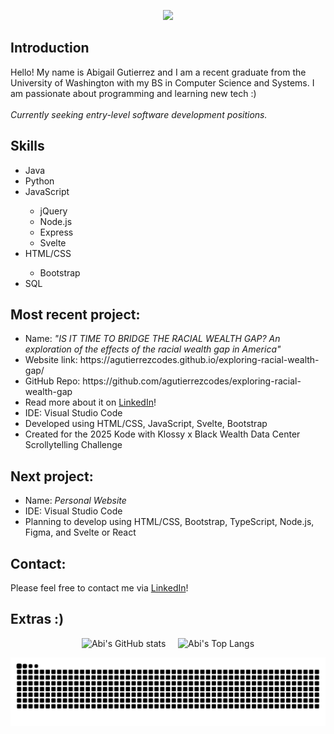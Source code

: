 <!-- 
  Tutorial used: https://medium.com/design-bootcamp/how-to-design-an-attractive-github-profile-readme-3618d6c53783
  Header: https://github.com/kyechan99/capsule-render
  GitHub stats widgets: https://github.com/anuraghazra/github-readme-stats 
-->

<div id="header">
  <p align='center'>
      <img src="https://capsule-render.vercel.app/api?type=waving&text=Hello%20there!&fontColor=6D83B5&color=1D3363&height=200&fontSize=60&animation=fadeIn&fontAlignY=38"/>
  </p>
</div>

<div id="mainText">

## Introduction
  <div id="intro">
    <p>
      Hello! My name is Abigail Gutierrez and I am a recent graduate from the University of Washington with my BS in Computer Science and Systems. I am passionate about programming and learning new tech :)  <br /> <br />
      <em>Currently seeking entry-level software development positions.</em>
    </p>
  </div>

## Skills

   <div id="skillSet">
    <p>
      <ul>
      <li>Java</li>
      <li>Python</li>
      <li>JavaScript</li>
      <ul>
        <li>jQuery</li>
        <li>Node.js</li>
        <li>Express</li>
        <li>Svelte</li>
      </ul>
      <li>HTML/CSS</li>
        <ul>
          <li>Bootstrap</li>
        </ul>
      <li>SQL</li>
    </ul>
    </p>
  </div>

## Most recent project:

  <div id="recentProj">
    <p>
      <ul>
        <li>Name: <em>"IS IT TIME TO BRIDGE THE RACIAL WEALTH GAP? An exploration of the effects of the racial wealth gap in America"</em></li>
        <li>Website link: https://agutierrezcodes.github.io/exploring-racial-wealth-gap/</li>
        <li>GitHub Repo: https://github.com/agutierrezcodes/exploring-racial-wealth-gap</li>
        <li>Read more about it on <a href="https://www.linkedin.com/posts/abi-gutierrez_datastorytelling-webdevelopment-kodewithklossy-activity-7357201504090411009-YlzE">LinkedIn</a>!
        <li>IDE: Visual Studio Code</li>
        <li>Developed using HTML/CSS, JavaScript, Svelte, Bootstrap</li>
        <li>Created for the 2025 Kode with Klossy x Black Wealth Data Center Scrollytelling Challenge</li>
      </ul>
    </p>
  </div>

## Next project:
  <div id="nextProj">
    <p>
        <ul>
        <li>Name: <em>Personal Website</em></li>
        <li>IDE: Visual Studio Code</li>
        <li>Planning to develop using HTML/CSS, Bootstrap, TypeScript, Node.js, Figma, and Svelte or React</li>
        </ul>
    </p>
  </div>

## Contact:
  <div id="contact">
    <p>
      Please feel free to contact me via <a href="https://www.linkedin.com/in/abi-gutierrez/"> LinkedIn</a>!
    </p>
  </div>

## Extras :)

  <div id="statsWidget" align = "center" padding="space-around">
  
  ![Abi's GitHub stats](https://github-readme-stats.vercel.app/api?username=agutierrezcodes&rank_icon=github&show_icons=true&title_color=6D83B5&text_color=6D83B5&icon_color=1D3363&ring_color=1D3363&theme=transparent) &nbsp; &nbsp; ![Abi's Top Langs](https://github-readme-stats.vercel.app/api/top-langs/?username=agutierrezcodes&langs_count=6&title_color=6D83B5&text_color=6D83B5&theme=transparent&hide_progress=true&card_width=300&custom_title=Abi's%20Top%20Languages)


![snake gif](https://github.com/agutierrezcodes/agutierrezcodes/blob/output/snake-dark.svg)
  
  
  </div>
</div>



